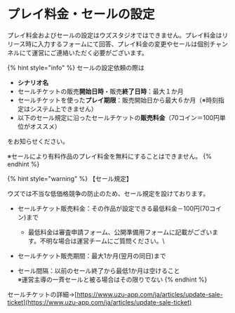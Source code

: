 # プレイ料金・セールの設定

プレイ料金およびセールの設定はウズスタジオではできません。プレイ料金はリリース時に入力するフォームにて回答、プレイ料金の変更やセールは個別チャンネルにて運営にご連絡いただく必要がございます。

{% hint style="info" %}
セールの設定依頼の際は

* **シナリオ名**
* セールチケットの販売**開始日時**・販売**終了日時**：最大１か月
* セールチケットを使った**プレイ期限**：販売開始日から最大６か月（※時刻指定はシステム上できません）
* 以下のセール規定に沿ったセールチケットの**販売料金**（70コイン＝100円単位がオススメ）

をお知らせください。



※セールにより有料作品のプレイ料金を無料にすることはできません。
{% endhint %}

{% hint style="warning" %}
【セール規定】

ウズでは不当な低価格競争の防止のため、セール規定を設けております。

* セールチケット販売料金：その作品が設定できる最低料金－100円(70コイン)まで
  * 最低料金は審査申請フォーム、公開準備用フォームに記載がございます。不明な場合は運営チームにご質問ください。\

* セールチケット販売期間：最大1か月(翌月の同日)まで
* セール間隔：以前のセール終了から最低1か月は空けること\
  ※運営主導の一斉セールと被る場合はその限りでない
{% endhint %}



セールチケットの詳細→[https://www.uzu-app.com/ja/articles/update-sale-ticket](https://www.uzu-app.com/ja/articles/update-sale-ticket)



